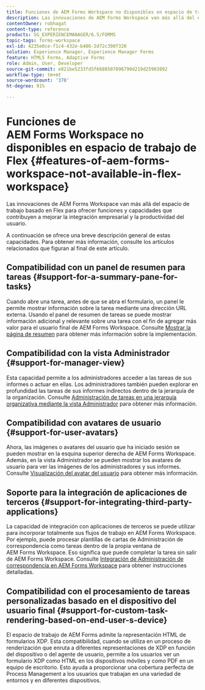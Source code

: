 ```yaml
---
title: Funciones de AEM Forms Workspace no disponibles en espacio de trabajo de Flex
description: Las innovaciones de AEM Forms Workspace van más allá del espacio de trabajo basado en Flex. Obtenga más información sobre las diferencias en funciones y capacidades.
contentOwner: robhagat
content-type: reference
products: SG_EXPERIENCEMANAGER/6.5/FORMS
topic-tags: forms-workspace
exl-id: 4235e0ce-f1c4-432e-b486-2d72c390f320
solution: Experience Manager, Experience Manager Forms
feature: HTML5 Forms, Adaptive Forms
role: Admin, User, Developer
source-git-commit: e821be5233fd5f6688507096790d219d25903892
workflow-type: tm+mt
source-wordcount: '378'
ht-degree: 91%

---
```


# Funciones de AEM Forms Workspace no disponibles en espacio de trabajo de Flex {#features-of-aem-forms-workspace-not-available-in-flex-workspace}

Las innovaciones de AEM Forms Workspace van más allá del espacio de trabajo basado en Flex para ofrecer funciones y capacidades que contribuyen a mejorar la integración empresarial y la productividad del usuario.

A continuación se ofrece una breve descripción general de estas capacidades. Para obtener más información, consulte los artículos relacionados que figuran al final de este artículo.

## Compatibilidad con un panel de resumen para tareas {#support-for-a-summary-pane-for-tasks}

Cuando abre una tarea, antes de que se abra el formulario, un panel le permite mostrar información sobre la tarea mediante una dirección URL externa. Usando el panel de resumen de tareas se puede mostrar información adicional y relevante sobre una tarea con el fin de agregar más valor para el usuario final de AEM Forms Workspace. Consulte [Mostrar la página de resumen](/help/forms/using/displaying-information-task-summary-pane.md) para obtener más información sobre la implementación.

## Compatibilidad con la vista Administrador {#support-for-manager-view}

Esta capacidad permite a los administradores acceder a las tareas de sus informes o actuar en ellas. Los administradores también pueden explorar en profundidad las tareas de sus informes indirectos dentro de la jerarquía de la organización. Consulte [Administración de tareas en una jerarquía organizativa mediante la vista Administrador](/help/forms/using/tasks-organizational-hierarchy-using-manager.md) para obtener más información.

## Compatibilidad con avatares de usuario {#support-for-user-avatars}

Ahora, las imágenes o avatares del usuario que ha iniciado sesión se pueden mostrar en la esquina superior derecha de AEM Forms Workspace. Además, en la vista Administrador se pueden mostrar los avatares de usuario para ver las imágenes de los administradores y sus informes. Consulte [Visualización del avatar del usuario](/help/forms/using/displaying-user-avatar.md) para obtener más información.

## Soporte para la integración de aplicaciones de terceros {#support-for-integrating-third-party-applications}

La capacidad de integración con aplicaciones de terceros se puede utilizar para incorporar totalmente sus flujos de trabajo en AEM Forms Workspace. Por ejemplo, puede procesar plantillas de cartas de Administración de correspondencia como tareas dentro de la propia ventana de AEM Forms Workspace. Eso significa que puede completar la tarea sin salir de AEM Forms Workspace. Consulte [Integración de Administración de correspondencia en AEM Forms Workspace](/help/forms/using/integrating-correspondence-management-html-workspace.md) para obtener instrucciones detalladas.

## Compatibilidad con el procesamiento de tareas personalizadas basado en el dispositivo del usuario final {#support-for-custom-task-rendering-based-on-end-user-s-device}

El espacio de trabajo de AEM Forms admite la representación HTML de formularios XDP. Esta compatibilidad, cuando se utiliza en un proceso de renderización que enruta a diferentes representaciones de XDP en función del dispositivo o del agente de usuario, permite a los usuarios ver un formulario XDP como HTML en los dispositivos móviles y como PDF en un equipo de escritorio. Esto ayuda a proporcionar una cobertura perfecta de Process Management a los usuarios que trabajan en una variedad de entornos y en diferentes dispositivos.
